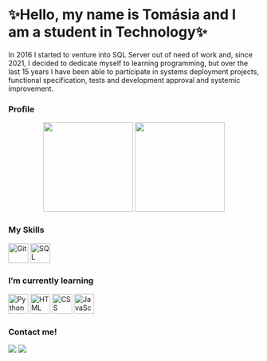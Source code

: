 # ✨Hello, my name is Tomásia and I am a student in Technology✨
In 2016 I started to venture into SQL Server out of need of work and, since 2021, I decided to dedicate myself to learning programming, but over the last 15 years I have been able to participate in systems deployment projects, functional specification, tests and development approval and systemic improvement.


### Profile <!-- Perfil -->
<div align=center>
  <img src="https://github-readme-stats.vercel.app/api?username=tomasiamcm&show_icons=true&theme=buefy&include_all_commits=true&count_private=true" height=180em />
  <img src="https://github-readme-stats.vercel.app/api/top-langs/?username=tomasiamcm&layout=compact&langs_count=7&theme=buefy" height=180em />
</div>
 
### My Skills <!-- Minhas Habilidades -->
  <img alt="Git" src="https://cdn-icons-png.flaticon.com/128/4926/4926624.png" width=40 height=40 /> <img alt="SQL Server"
src="https://cdn-icons-png.flaticon.com/512/5968/5968364.png" width=40 height=40 /> 

### I’m currently learning <!-- Estou estudando no momento -->
<img alt="Python" src="https://cdn-icons-png.flaticon.com/128/5968/5968350.png" width=40 height=40 /> <img alt="HTML"
src="https://cdn-icons-png.flaticon.com/128/5968/5968267.png" width=40 height=40 /> <img alt="CSS" 
src="https://cdn-icons-png.flaticon.com/128/5968/5968242.png" width=40 height=40 /> <img alt="JavaScript"
src="https://cdn-icons-png.flaticon.com/128/5968/5968292.png" width=40 height=40 /> 
  
### Contact me! <!-- Contate-me -->
  <a href="mailto:tomasiamcm@gmail.com"><img src="https://img.shields.io/badge/Gmail-D14836?style=for-the-badge&logo=gmail&logoColor=white" target="_blank"></a> <a href="https://www.linkedin.com/in/tomasiamussuri" target="_blank"><img src="https://img.shields.io/badge/-LinkedIn-%230077B5?style=for-the-badge&logo=linkedin&logoColor=white" target="_blank"></a>
